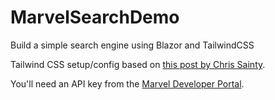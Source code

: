 # MarvelSearchDemo
Build a simple search engine using Blazor and TailwindCSS

Tailwind CSS setup/config based on [this post by Chris Sainty](https://chrissainty.com/integrating-tailwind-css-with-blazor-using-gulp-part-1/).

You'll need an API key from the [Marvel Developer Portal](https://developer.marvel.com/).

